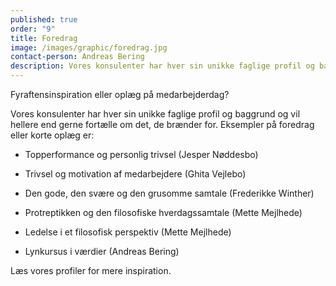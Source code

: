```yaml
---
published: true
order: "9"
title: Foredrag
image: /images/graphic/foredrag.jpg
contact-person: Andreas Bering
description: Vores konsulenter har hver sin unikke faglige profil og baggrund og vil hellere end gerne fortælle om det, de brænder for.
---
```


Fyraftensinspiration eller oplæg på medarbejderdag?  

Vores konsulenter har hver sin unikke faglige profil og baggrund og vil hellere end gerne fortælle om det, de brænder for. Eksempler på foredrag eller korte oplæg er:

- Topperformance og personlig trivsel (Jesper Nøddesbo)

- Trivsel og motivation af medarbejdere (Ghita Vejlebo)

- Den gode, den svære og den grusomme samtale (Frederikke Winther)

- Protreptikken og den filosofiske hverdagssamtale (Mette Mejlhede)

- Ledelse i et filosofisk perspektiv (Mette Mejlhede)

- Lynkursus i værdier (Andreas Bering)


Læs vores profiler for mere inspiration.